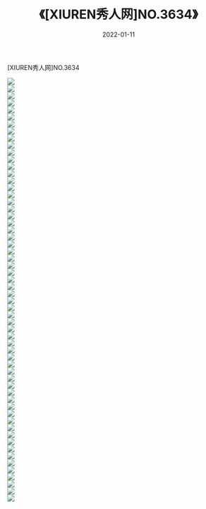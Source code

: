 ﻿---
layout: post
title:  《[XIUREN秀人网]NO.3634》
date:   2022-01-11
img: http://img.660000.xyz/Sharelink/秀人网/秀人网第04部分/[XIUREN秀人网]NO.3634/000.jpg
categories: [美女, 清纯, 唯美]
---

[XIUREN秀人网]NO.3634

 ![](http://img.660000.xyz/Sharelink/秀人网/秀人网第04部分/[XIUREN秀人网]NO.3634/001.jpg) <br>![](http://img.660000.xyz/Sharelink/秀人网/秀人网第04部分/[XIUREN秀人网]NO.3634/002.jpg) <br>![](http://img.660000.xyz/Sharelink/秀人网/秀人网第04部分/[XIUREN秀人网]NO.3634/003.jpg) <br>![](http://img.660000.xyz/Sharelink/秀人网/秀人网第04部分/[XIUREN秀人网]NO.3634/004.jpg) <br>![](http://img.660000.xyz/Sharelink/秀人网/秀人网第04部分/[XIUREN秀人网]NO.3634/005.jpg) <br>![](http://img.660000.xyz/Sharelink/秀人网/秀人网第04部分/[XIUREN秀人网]NO.3634/006.jpg) <br>![](http://img.660000.xyz/Sharelink/秀人网/秀人网第04部分/[XIUREN秀人网]NO.3634/007.jpg) <br>![](http://img.660000.xyz/Sharelink/秀人网/秀人网第04部分/[XIUREN秀人网]NO.3634/008.jpg) <br>![](http://img.660000.xyz/Sharelink/秀人网/秀人网第04部分/[XIUREN秀人网]NO.3634/009.jpg) <br>![](http://img.660000.xyz/Sharelink/秀人网/秀人网第04部分/[XIUREN秀人网]NO.3634/010.jpg) <br>![](http://img.660000.xyz/Sharelink/秀人网/秀人网第04部分/[XIUREN秀人网]NO.3634/011.jpg) <br>![](http://img.660000.xyz/Sharelink/秀人网/秀人网第04部分/[XIUREN秀人网]NO.3634/012.jpg) <br>![](http://img.660000.xyz/Sharelink/秀人网/秀人网第04部分/[XIUREN秀人网]NO.3634/013.jpg) <br>![](http://img.660000.xyz/Sharelink/秀人网/秀人网第04部分/[XIUREN秀人网]NO.3634/014.jpg) <br>![](http://img.660000.xyz/Sharelink/秀人网/秀人网第04部分/[XIUREN秀人网]NO.3634/015.jpg) <br>![](http://img.660000.xyz/Sharelink/秀人网/秀人网第04部分/[XIUREN秀人网]NO.3634/016.jpg) <br>![](http://img.660000.xyz/Sharelink/秀人网/秀人网第04部分/[XIUREN秀人网]NO.3634/017.jpg) <br>![](http://img.660000.xyz/Sharelink/秀人网/秀人网第04部分/[XIUREN秀人网]NO.3634/018.jpg) <br>![](http://img.660000.xyz/Sharelink/秀人网/秀人网第04部分/[XIUREN秀人网]NO.3634/019.jpg) <br>![](http://img.660000.xyz/Sharelink/秀人网/秀人网第04部分/[XIUREN秀人网]NO.3634/020.jpg) <br>![](http://img.660000.xyz/Sharelink/秀人网/秀人网第04部分/[XIUREN秀人网]NO.3634/021.jpg) <br>![](http://img.660000.xyz/Sharelink/秀人网/秀人网第04部分/[XIUREN秀人网]NO.3634/022.jpg) <br>![](http://img.660000.xyz/Sharelink/秀人网/秀人网第04部分/[XIUREN秀人网]NO.3634/023.jpg) <br>![](http://img.660000.xyz/Sharelink/秀人网/秀人网第04部分/[XIUREN秀人网]NO.3634/024.jpg) <br>![](http://img.660000.xyz/Sharelink/秀人网/秀人网第04部分/[XIUREN秀人网]NO.3634/025.jpg) <br>![](http://img.660000.xyz/Sharelink/秀人网/秀人网第04部分/[XIUREN秀人网]NO.3634/026.jpg) <br>![](http://img.660000.xyz/Sharelink/秀人网/秀人网第04部分/[XIUREN秀人网]NO.3634/027.jpg) <br>![](http://img.660000.xyz/Sharelink/秀人网/秀人网第04部分/[XIUREN秀人网]NO.3634/028.jpg) <br>![](http://img.660000.xyz/Sharelink/秀人网/秀人网第04部分/[XIUREN秀人网]NO.3634/029.jpg) <br>![](http://img.660000.xyz/Sharelink/秀人网/秀人网第04部分/[XIUREN秀人网]NO.3634/030.jpg) <br>![](http://img.660000.xyz/Sharelink/秀人网/秀人网第04部分/[XIUREN秀人网]NO.3634/031.jpg) <br>![](http://img.660000.xyz/Sharelink/秀人网/秀人网第04部分/[XIUREN秀人网]NO.3634/032.jpg) <br>![](http://img.660000.xyz/Sharelink/秀人网/秀人网第04部分/[XIUREN秀人网]NO.3634/033.jpg) <br>![](http://img.660000.xyz/Sharelink/秀人网/秀人网第04部分/[XIUREN秀人网]NO.3634/034.jpg) <br>![](http://img.660000.xyz/Sharelink/秀人网/秀人网第04部分/[XIUREN秀人网]NO.3634/035.jpg) <br>![](http://img.660000.xyz/Sharelink/秀人网/秀人网第04部分/[XIUREN秀人网]NO.3634/036.jpg) <br>![](http://img.660000.xyz/Sharelink/秀人网/秀人网第04部分/[XIUREN秀人网]NO.3634/037.jpg) <br>![](http://img.660000.xyz/Sharelink/秀人网/秀人网第04部分/[XIUREN秀人网]NO.3634/038.jpg) <br>![](http://img.660000.xyz/Sharelink/秀人网/秀人网第04部分/[XIUREN秀人网]NO.3634/039.jpg) <br>![](http://img.660000.xyz/Sharelink/秀人网/秀人网第04部分/[XIUREN秀人网]NO.3634/040.jpg) <br>![](http://img.660000.xyz/Sharelink/秀人网/秀人网第04部分/[XIUREN秀人网]NO.3634/041.jpg) <br>![](http://img.660000.xyz/Sharelink/秀人网/秀人网第04部分/[XIUREN秀人网]NO.3634/042.jpg) <br>![](http://img.660000.xyz/Sharelink/秀人网/秀人网第04部分/[XIUREN秀人网]NO.3634/043.jpg) <br>![](http://img.660000.xyz/Sharelink/秀人网/秀人网第04部分/[XIUREN秀人网]NO.3634/044.jpg) <br>![](http://img.660000.xyz/Sharelink/秀人网/秀人网第04部分/[XIUREN秀人网]NO.3634/045.jpg) <br>![](http://img.660000.xyz/Sharelink/秀人网/秀人网第04部分/[XIUREN秀人网]NO.3634/046.jpg) <br>![](http://img.660000.xyz/Sharelink/秀人网/秀人网第04部分/[XIUREN秀人网]NO.3634/047.jpg) <br>![](http://img.660000.xyz/Sharelink/秀人网/秀人网第04部分/[XIUREN秀人网]NO.3634/048.jpg) <br>![](http://img.660000.xyz/Sharelink/秀人网/秀人网第04部分/[XIUREN秀人网]NO.3634/049.jpg) <br>![](http://img.660000.xyz/Sharelink/秀人网/秀人网第04部分/[XIUREN秀人网]NO.3634/050.jpg) <br>![](http://img.660000.xyz/Sharelink/秀人网/秀人网第04部分/[XIUREN秀人网]NO.3634/051.jpg) <br>![](http://img.660000.xyz/Sharelink/秀人网/秀人网第04部分/[XIUREN秀人网]NO.3634/052.jpg) <br>![](http://img.660000.xyz/Sharelink/秀人网/秀人网第04部分/[XIUREN秀人网]NO.3634/053.jpg) <br>![](http://img.660000.xyz/Sharelink/秀人网/秀人网第04部分/[XIUREN秀人网]NO.3634/054.jpg) <br>![](http://img.660000.xyz/Sharelink/秀人网/秀人网第04部分/[XIUREN秀人网]NO.3634/055.jpg) <br>![](http://img.660000.xyz/Sharelink/秀人网/秀人网第04部分/[XIUREN秀人网]NO.3634/056.jpg) <br>![](http://img.660000.xyz/Sharelink/秀人网/秀人网第04部分/[XIUREN秀人网]NO.3634/057.jpg) <br>![](http://img.660000.xyz/Sharelink/秀人网/秀人网第04部分/[XIUREN秀人网]NO.3634/058.jpg) <br>![](http://img.660000.xyz/Sharelink/秀人网/秀人网第04部分/[XIUREN秀人网]NO.3634/059.jpg) <br>![](http://img.660000.xyz/Sharelink/秀人网/秀人网第04部分/[XIUREN秀人网]NO.3634/060.jpg) <br>